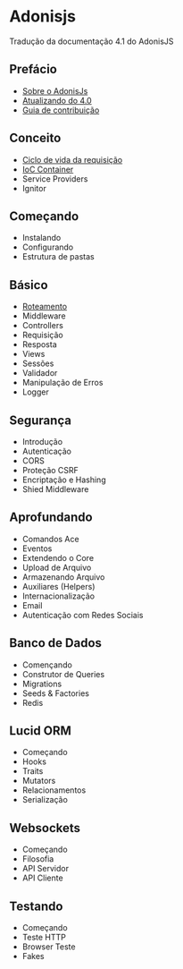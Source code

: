 # Adonisjs
Tradução da documentação 4.1 do AdonisJS

## Prefácio
+ [Sobre o AdonisJs](https://github.com/tavaresgerson/adonisdocbr/blob/master/doc/preface/about.md)
+ [Atualizando do 4.0](https://github.com/tavaresgerson/adonisdocbr/blob/master/doc/preface/upgrade-guide.md)
+ [Guia de contribuição](https://github.com/tavaresgerson/adonisdocbr/blob/master/doc/preface/contribution-guide.md)

## Conceito
+ [Ciclo de vida da requisição](https://github.com/tavaresgerson/adonisdocbr/blob/master/doc/concept/request-lifecycle.md)
+ [IoC Container]()
+ Service Providers
+ Ignitor

## Começando
+ Instalando
+ Configurando
+ Estrutura de pastas

## Básico
+ [Roteamento](https://github.com/tavaresgerson/adonisdocbr/blob/master/doc/fundamentals/routing.md)
+ Middleware
+ Controllers
+ Requisição
+ Resposta
+ Views
+ Sessões
+ Validador
+ Manipulação de Erros
+ Logger

## Segurança
+ Introdução
+ Autenticação
+ CORS
+ Proteção CSRF 
+ Encriptação e Hashing
+ Shied Middleware

## Aprofundando
+ Comandos Ace
+ Eventos
+ Extendendo o Core
+ Upload de Arquivo
+ Armazenando Arquivo
+ Auxiliares (Helpers)
+ Internacionalização
+ Email
+ Autenticação com Redes Sociais

## Banco de Dados
+ Començando
+ Construtor de Queries
+ Migrations
+ Seeds & Factories
+ Redis

## Lucid ORM
+ Começando
+ Hooks
+ Traits
+ Mutators
+ Relacionamentos
+ Serialização

## Websockets
+ Começando
+ Filosofia
+ API Servidor
+ API Cliente

## Testando
+ Começando
+ Teste HTTP
+ Browser Teste
+ Fakes
